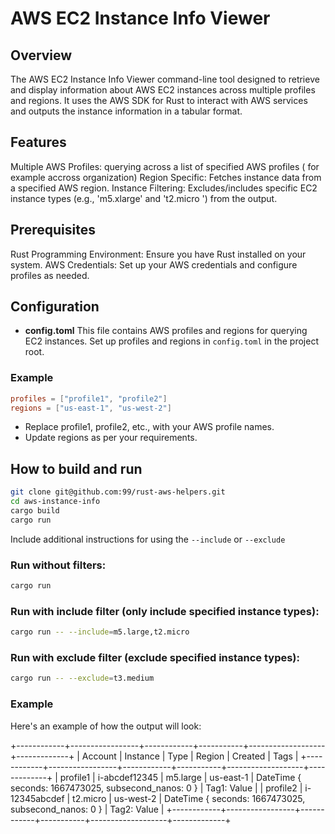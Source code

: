 # AWS EC2 Instance Info Viewer

## Overview
The AWS EC2 Instance Info Viewer command-line tool designed to retrieve and display information about AWS EC2 instances across multiple profiles and regions.  It uses the AWS SDK for Rust to interact with AWS services and outputs the instance information in a tabular format.

## Features
Multiple AWS Profiles:  querying across a list of specified AWS profiles ( for example accross organization)
Region Specific: Fetches instance data from a specified AWS region.
Instance Filtering: Excludes/includes specific EC2 instance types (e.g., 'm5.xlarge' and 't2.micro ') from the output.


## Prerequisites
Rust Programming Environment: Ensure you have Rust installed on your system.
AWS Credentials: Set up your AWS credentials and configure profiles as needed.


## Configuration
- **config.toml** This file contains AWS profiles and regions for querying EC2 instances.
Set up profiles and regions in `config.toml` in the project root.

### Example
  ```toml
  profiles = ["profile1", "profile2"]
  regions = ["us-east-1", "us-west-2"]
  ```
  
- Replace profile1, profile2, etc., with your AWS profile names.
- Update regions as per your requirements.

## How to build and run

```bash
git clone git@github.com:99/rust-aws-helpers.git
cd aws-instance-info
cargo build
cargo run
```
Include additional instructions for using the `--include` or `--exclude` 

### Run without filters:
```bash 
cargo run
```
### Run with include filter (only include specified instance types):
```bash
cargo run -- --include=m5.large,t2.micro
```
### Run with exclude filter (exclude specified instance types):
```bash
cargo run -- --exclude=t3.medium
```

### Example
Here's an example of how the output will look:

+------------+-----------------+------------+-----------+-------------------+-------------+
| Account    | Instance        | Type       | Region    | Created           | Tags        |
+------------+-----------------+------------+-----------+-------------------+-------------+
| profile1   | i-abcdef12345   | m5.large   | us-east-1 | DateTime { seconds: 1667473025, subsecond_nanos: 0 }  | Tag1: Value |
| profile2   | i-12345abcdef   | t2.micro   | us-west-2 | DateTime { seconds: 1667473025, subsecond_nanos: 0 }  | Tag2: Value |
+------------+-----------------+------------+-----------+-------------------+-------------+
